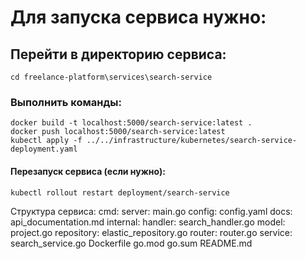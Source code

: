# Для запуска сервиса нужно:
## Перейти в директорию сервиса:
    cd freelance-platform\services\search-service
### Выполнить команды:
    docker build -t localhost:5000/search-service:latest .
    docker push localhost:5000/search-service:latest
    kubectl apply -f ../../infrastructure/kubernetes/search-service-deployment.yaml

#### Перезапуск сервиса (если нужно):
    kubectl rollout restart deployment/search-service



Структура сервиса:
    cmd:
        server:
            main.go
    config:
        config.yaml
    docs:
        api_documentation.md
    internal:
        handler:
            search_handler.go
        model:
            project.go
        repository:
            elastic_repository.go
        router:
            router.go
        service:
            search_service.go
    Dockerfile
    go.mod
    go.sum
    README.md